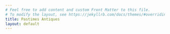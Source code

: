 ```yaml
---
# Feel free to add content and custom Front Matter to this file.
# To modify the layout, see https://jekyllrb.com/docs/themes/#overriding-theme-defaults
title: Pastimes Antiques
layout: default
---
```

